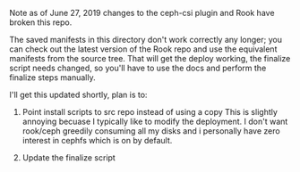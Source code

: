 Note as of June 27, 2019 changes to the ceph-csi plugin and Rook have broken this repo.

The saved manifests in this directory don't work correctly any longer; you can check out the latest version of the Rook repo and use the equivalent manifests from the source tree.  That will get the deploy working, the finalize script needs changed, so you'll have to use the docs and perform the finalize steps manually.

I'll get this updated shortly, plan is to:
1. Point install scripts to src repo instead of using a copy
   This is slightly annoying becuase I typically like to modify the deployment.  I don't want rook/ceph greedily consuming all my disks and i personally have zero interest in cephfs which is on by default.

2. Update the finalize script  
